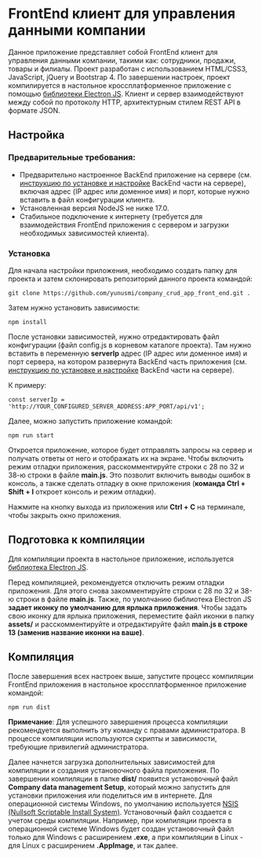<h1>FrontEnd клиент для управления данными компании</h1>

<p>Данное приложение представляет собой FrontEnd клиент для управления данными компании, такими как: сотрудники, продажи, товары и филиалы. Проект разработан с использованием HTML/CSS3, JavaScript, jQuery и Bootstrap 4. По завершении настроек, проект компилируется в настольное кроссплатформенное приложение с помощью <a href="https://www.electronjs.org/" target="_blank">библиотеки Electron JS</a>. Клиент и сервер взаимодействуют между собой по протоколу HTTP, архитектурным стилем REST API в формате JSON.</p>

<h2>Настройка</h2>

<h3>Предварительные требования:</h3>

<ul>
  <li>Предварительно настроенное BackEnd приложение на сервере (см. <a href="https://github.com/yunusmi/company_crud_app_backend/blob/master/README_RU.md" target="_blank">инструкцию по установке и настройке</a> BackEnd части на сервере), включая адрес (IP адрес или доменное имя) и порт, которые нужно вставить в файл конфигурации клиента.</li>
  <li>Установленная версия NodeJS не ниже 17.0.</li>
  <li>Стабильное подключение к интернету (требуется для взаимодействия FrontEnd приложения с сервером и загрузки необходимых зависимостей клиента).</li>
</ul>

<h3>Установка</h3>

<p>Для начала настройки приложения, необходимо создать папку для проекта и затем склонировать репозиторий данного проекта командой:</p>

<pre><code>git clone https://github.com/yunusmi/company_crud_app_front_end.git .
</code></pre>

<p>Затем нужно установить зависимости:</p>

<pre><code>npm install
</code></pre>

<p>После установки зависимостей, нужно отредактировать файл конфигурации (файл config.js в корневом каталоге проекта). Там нужно вставить в переменную <b>serverIp</b> адрес (IP адрес или доменное имя) и порт сервера, на котором развернута BackEnd часть приложения (см. <a href="https://github.com/yunusmi/company_crud_app_backend/blob/master/README_RU.md" target="_blank">инструкцию по установке и настройке</a> BackEnd части на сервере).</p>

<p>К примеру:</p>

<pre><code>const serverIp = 'http://YOUR_CONFIGURED_SERVER_ADDRESS:APP_PORT/api/v1';
</code></pre>

<p>Далее, можно запустить приложение командой:</p>

<pre><code>npm run start
</code></pre>

<p>Откроется приложение, которое будет отправлять запросы на сервер и получать ответы от него и отображать их на экране. Чтобы включить режим отладки приложения, расскомментируйте строки с 28 по 32 и 38-ю строки в файле <b>main.js</b>. Это позволит включить выводы ошибок в консоль, а также сделать отладку в окне приложения (<b>команда Ctrl + Shift + I</b> откроет консоль и режим отладки).</p>

<p>Нажмите на кнопку выхода из приложения или <b>Ctrl + C</b> на терминале, чтобы закрыть окно приложения.</p>

<h2>Подготовка к компиляции</h2>

<p>Для компиляции проекта в настольное приложение, используется <a href="https://www.electronjs.org/" target="_blank">библиотека Electron JS</a>. </p>

<p>Перед компиляцией, рекомендуется отключить режим отладки приложения. Для этого снова закомментируйте строки с 28 по 32 и 38-ю строки в файле <b>main.js</b>. Также, по умолчанию библиотека Electron JS <b>задает иконку по умолчанию для ярлыка приложения</b>. Чтобы задать свою иконку для ярлыка приложения, переместите файл иконки в папку <b>assets/</b> и расскомментируйте и отредактируйте файл <b>main.js в строке 13 (заменив название иконки на ваше)</b>.</p>

<h2>Компиляция</h2>

<p>После завершения всех настроек выше, запустите процесс компиляции FrontEnd приложения в настольное кроссплатформенное приложение командой:</p>

<pre><code>npm run dist
</code></pre>

<p><b>Примечание</b>: Для успешного завершения процесса компиляции рекомендуется выполнить эту команду с правами администратора. В процессе компиляции используются скрипты и зависимости, требующие привилегий администратора.</p>

<p>Далее начнется загрузка дополнительных зависимостей для компиляции и создания установочного файла приложения. По завершении компиляции в папке <b>dist/</b> появится установочный файл <b>Company data management Setup</b>, который можно запустить для установки приложения или поделиться им в интернете. Для операционной системы Windows, по умолчанию используется <a href="https://ru.wikipedia.org/wiki/Nullsoft_Scriptable_Install_System" target="_blank">NSIS (Nullsoft Scriptable Install System)</a>. Установочный файл создается с учетом среды компиляции. Например, при компиляции проекта в операционной системе Windows будет создан установочный файл только для Windows с расширением <b>.exe</b>, а при компиляции в Linux - для Linux с расширением <b>.AppImage</b>, и так далее.</p>
